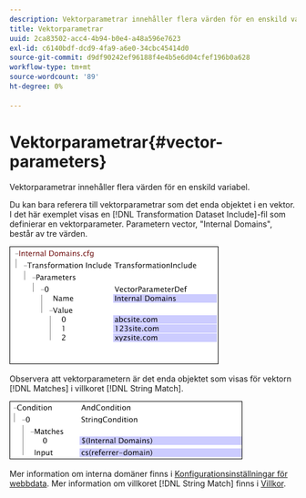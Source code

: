 ```yaml
---
description: Vektorparametrar innehåller flera värden för en enskild variabel.
title: Vektorparametrar
uuid: 2ca83502-acc4-4b94-b0e4-a48a596e7623
exl-id: c6140bdf-dcd9-4fa9-a6e0-34cbc45414d0
source-git-commit: d9df90242ef96188f4e4b5e6d04cfef196b0a628
workflow-type: tm+mt
source-wordcount: '89'
ht-degree: 0%

---
```


# Vektorparametrar{#vector-parameters}

Vektorparametrar innehåller flera värden för en enskild variabel.

Du kan bara referera till vektorparametrar som det enda objektet i en vektor. I det här exemplet visas en [!DNL Transformation Dataset Include]-fil som definierar en vektorparameter. Parametern vector, &quot;Internal Domains&quot;, består av tre värden.

![](assets/cfg_WebParameters_InternalDomains.png)

Observera att vektorparametern är det enda objektet som visas för vektorn [!DNL Matches] i villkoret [!DNL String Match].

![](assets/cfg_Parameters_InternalDomains_Ref.png)

Mer information om interna domäner finns i [Konfigurationsinställningar för webbdata](../../../../home/c-dataset-const-proc/c-config-web-data/c-config-web-data.md#concept-9a306b65483a484bb3f6f3c1d7e77519). Mer information om villkoret [!DNL String Match] finns i [Villkor](../../../../home/c-dataset-const-proc/c-conditions/c-abt-cond.md).
